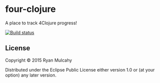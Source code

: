 # four-clojure

A place to track 4Clojure progress!

[![Build status](https://travis-ci.org/mulchy/four-clojure)](https://travis-ci.org/mulchy/four-clojure.svg?branch=master)
## License

Copyright © 2015 Ryan Mulcahy

Distributed under the Eclipse Public License either version 1.0 or (at
your option) any later version.
